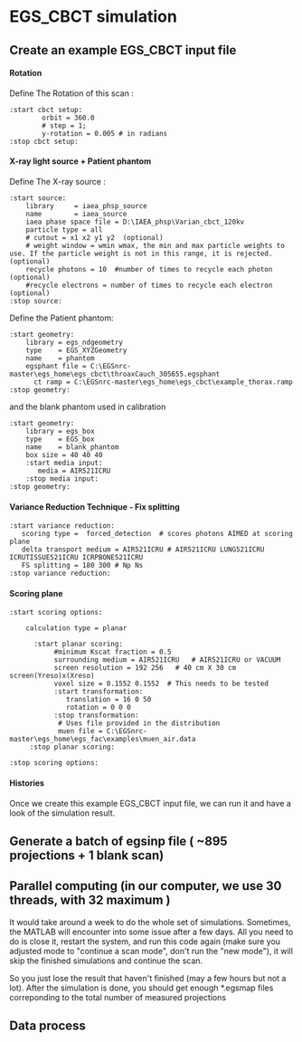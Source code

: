 # EGS_CBCT simulation 

## Create an example EGS_CBCT input file

#### Rotation 

Define The Rotation of this scan :

```
:start cbct setup:
        orbit = 360.0
        # step = 1;
        y-rotation = 0.005 # in radians
:stop cbct setup:
```

#### X-ray light source + Patient phantom

Define The X-ray source :

```
:start source:
	library 	= iaea_phsp_source
	name 		= iaea_source
	iaea phase space file = D:\IAEA_phsp\Varian_cbct_120kv 
	particle type = all
	# cutout = x1 x2 y1 y2  (optional)
	# weight window = wmin wmax, the min and max particle weights to use. If the particle weight is not in this range, it is rejected. (optional)
	recycle photons = 10  #number of times to recycle each photon (optional)
	#recycle electrons = number of times to recycle each electron (optional)
:stop source:
```


Define the Patient phantom: 

```
:start geometry:
    library = egs_ndgeometry
    type    = EGS_XYZGeometry
    name    = phantom
    egsphant file = C:\EGSnrc-master\egs_home\egs_cbct\throaxCauch_305655.egsphant
	  ct ramp = C:\EGSnrc-master\egs_home\egs_cbct\example_thorax.ramp
:stop geometry:
```
and the blank phantom used in calibration
```
:start geometry:
    library = egs_box
    type    = EGS_box
    name    = blank_phantom
    box size = 40 40 40
    :start media input:
       media = AIR521ICRU
    :stop media input:
:stop geometry:
```

#### Variance Reduction Technique - Fix splitting

```
:start variance reduction:
   scoring type =  forced_detection  # scores photons AIMED at scoring plane  
   delta transport medium = AIR521ICRU # AIR521ICRU LUNG521ICRU ICRUTISSUE521ICRU ICRPBONE521ICRU
   FS splitting = 180 300 # Np Ns
:stop variance reduction:
```


#### Scoring plane
```
:start scoring options:

    calculation type = planar 

      :start planar scoring:
           #minimum Kscat fraction = 0.5
           surrounding medium = AIR521ICRU   # AIR521ICRU or VACUUM 
           screen resolution = 192 256   # 40 cm X 30 cm screen(Yreso)x(Xreso)
           voxel size = 0.1552 0.1552  # This needs to be tested
           :start transformation:        
              translation = 16 0 50
              rotation = 0 0 0
           :stop transformation:
            # Uses file provided in the distribution
            muen file = C:\EGSnrc-master\egs_home\egs_fac\examples\muen_air.data
     :stop planar scoring:

:stop scoring options:
```
#### Histories

Once we create this example EGS_CBCT input file, we can run it and have a look of the simulation result.

## Generate a batch of egsinp file ( ~895 projections + 1 blank scan)

## Parallel computing (in our computer, we use 30 threads, with 32 maximum )

It would take around a week to do the whole set of simulations. Sometimes, the MATLAB will encounter into some issue after a few days. 
All you need to do is close it, restart the system, and run this code again (make sure you adjusted mode to "continue a scan mode", don't run the "new mode"), it will skip the finished simulations and continue the scan. 

So you just lose the result that haven't finished (may a few hours but not a lot). After the simulation is done, you should get enough \*.egsmap files correponding to the total number of measured projections

## Data process 
